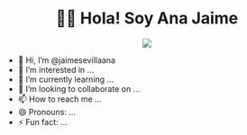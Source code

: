 <div align="center">
<h1 align="center"> 🙋‍♀️​ Hola! Soy Ana Jaime </h1>
<img src="[https://github.com/jaimesevillaana/Jaime-Sevillana/blob/main/IMG_2140.jpg](https://github.com/user-attachments/assets/7e0de28a-4a92-41f7-8ce2-ea0957c423f0)">
</div>


- 👋 Hi, I’m @jaimesevillaana
- 👀 I’m interested in ...
- 🌱 I’m currently learning ...
- 💞️ I’m looking to collaborate on ...
- 📫 How to reach me ...
- 😄 Pronouns: ...
- ⚡ Fun fact: ...

<!---
jaimesevillaana/jaimesevillaana is a ✨ special ✨ repository because its `README.md` (this file) appears on your GitHub profile.
You can click the Preview link to take a look at your changes.
--->

